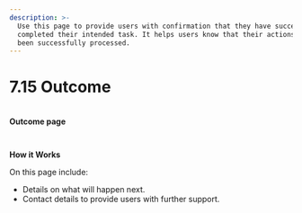 ```yaml
---
description: >-
  Use this page to provide users with confirmation that they have successfully
  completed their intended task. It helps users know that their actions have
  been successfully processed.
---
```


# 7.15 Outcome

\
**Outcome page**&#x20;



<div>

<figure><img src="../../.gitbook/assets/Outcome page (1).png" alt=""><figcaption></figcaption></figure>

 

<figure><img src="../../.gitbook/assets/Outcome- Example implementation.png" alt=""><figcaption></figcaption></figure>

</div>

**How it Works**

On this page include:&#x20;

* Details on what will happen next.
* Contact details to provide users with further support.
